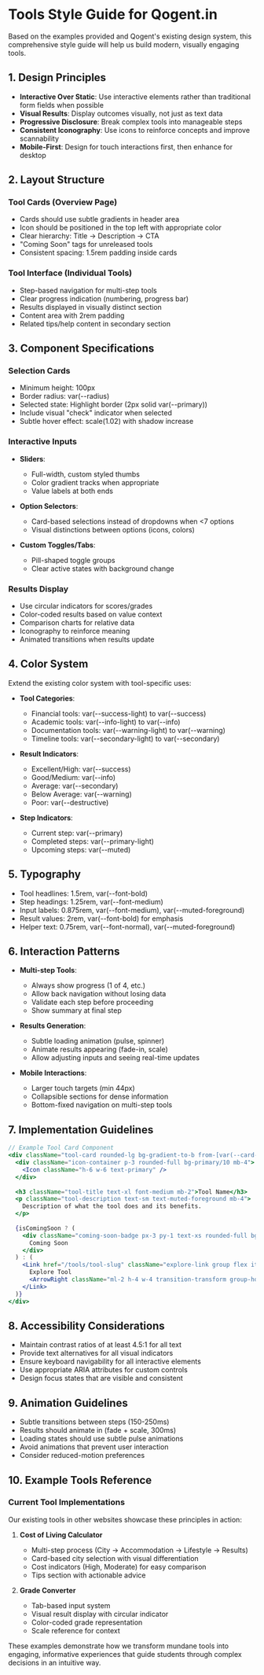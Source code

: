 # Tools Style Guide for Qogent.in

Based on the examples provided and Qogent's existing design system, this comprehensive style guide will help us build modern, visually engaging tools.

## 1. Design Principles

- **Interactive Over Static**: Use interactive elements rather than traditional form fields when possible
- **Visual Results**: Display outcomes visually, not just as text data
- **Progressive Disclosure**: Break complex tools into manageable steps
- **Consistent Iconography**: Use icons to reinforce concepts and improve scannability
- **Mobile-First**: Design for touch interactions first, then enhance for desktop

## 2. Layout Structure

### Tool Cards (Overview Page)
- Cards should use subtle gradients in header area
- Icon should be positioned in the top left with appropriate color
- Clear hierarchy: Title → Description → CTA
- "Coming Soon" tags for unreleased tools
- Consistent spacing: 1.5rem padding inside cards

### Tool Interface (Individual Tools)
- Step-based navigation for multi-step tools
- Clear progress indication (numbering, progress bar)
- Results displayed in visually distinct section
- Content area with 2rem padding
- Related tips/help content in secondary section

## 3. Component Specifications

### Selection Cards
- Minimum height: 100px
- Border radius: var(--radius)
- Selected state: Highlight border (2px solid var(--primary))
- Include visual "check" indicator when selected
- Subtle hover effect: scale(1.02) with shadow increase

### Interactive Inputs
- **Sliders**: 
  - Full-width, custom styled thumbs
  - Color gradient tracks when appropriate
  - Value labels at both ends

- **Option Selectors**:
  - Card-based selections instead of dropdowns when <7 options
  - Visual distinctions between options (icons, colors)

- **Custom Toggles/Tabs**:
  - Pill-shaped toggle groups
  - Clear active states with background change

### Results Display
- Use circular indicators for scores/grades
- Color-coded results based on value context
- Comparison charts for relative data
- Iconography to reinforce meaning
- Animated transitions when results update

## 4. Color System

Extend the existing color system with tool-specific uses:

- **Tool Categories**:
  - Financial tools: var(--success-light) to var(--success)
  - Academic tools: var(--info-light) to var(--info)
  - Documentation tools: var(--warning-light) to var(--warning)
  - Timeline tools: var(--secondary-light) to var(--secondary)

- **Result Indicators**:
  - Excellent/High: var(--success)
  - Good/Medium: var(--info)
  - Average: var(--secondary)
  - Below Average: var(--warning)
  - Poor: var(--destructive)

- **Step Indicators**:
  - Current step: var(--primary)
  - Completed steps: var(--primary-light)
  - Upcoming steps: var(--muted)

## 5. Typography

- Tool headlines: 1.5rem, var(--font-bold)
- Step headings: 1.25rem, var(--font-medium)
- Input labels: 0.875rem, var(--font-medium), var(--muted-foreground)
- Result values: 2rem, var(--font-bold) for emphasis
- Helper text: 0.75rem, var(--font-normal), var(--muted-foreground)

## 6. Interaction Patterns

- **Multi-step Tools**:
  - Always show progress (1 of 4, etc.)
  - Allow back navigation without losing data
  - Validate each step before proceeding
  - Show summary at final step

- **Results Generation**:
  - Subtle loading animation (pulse, spinner)
  - Animate results appearing (fade-in, scale)
  - Allow adjusting inputs and seeing real-time updates

- **Mobile Interactions**:
  - Larger touch targets (min 44px)
  - Collapsible sections for dense information
  - Bottom-fixed navigation on multi-step tools

## 7. Implementation Guidelines

```jsx
// Example Tool Card Component
<div className="tool-card rounded-lg bg-gradient-to-b from-[var(--card-gradient-from)] to-[var(--card-gradient-to)] p-6 hover:shadow-lg transition-all">
  <div className="icon-container p-3 rounded-full bg-primary/10 mb-4">
    <Icon className="h-6 w-6 text-primary" />
  </div>
  
  <h3 className="tool-title text-xl font-medium mb-2">Tool Name</h3>
  <p className="tool-description text-sm text-muted-foreground mb-4">
    Description of what the tool does and its benefits.
  </p>
  
  {isComingSoon ? (
    <div className="coming-soon-badge px-3 py-1 text-xs rounded-full bg-secondary/20 text-secondary">
      Coming Soon
    </div>
  ) : (
    <Link href="/tools/tool-slug" className="explore-link group flex items-center text-primary">
      Explore Tool
      <ArrowRight className="ml-2 h-4 w-4 transition-transform group-hover:translate-x-1" />
    </Link>
  )}
</div>
```

## 8. Accessibility Considerations

- Maintain contrast ratios of at least 4.5:1 for all text
- Provide text alternatives for all visual indicators
- Ensure keyboard navigability for all interactive elements
- Use appropriate ARIA attributes for custom controls
- Design focus states that are visible and consistent

## 9. Animation Guidelines

- Subtle transitions between steps (150-250ms)
- Results should animate in (fade + scale, 300ms)
- Loading states should use subtle pulse animations
- Avoid animations that prevent user interaction
- Consider reduced-motion preferences

## 10. Example Tools Reference

### Current Tool Implementations
Our existing tools in other websites showcase these principles in action:

1. **Cost of Living Calculator**
   - Multi-step process (City → Accommodation → Lifestyle → Results)
   - Card-based city selection with visual differentiation
   - Cost indicators (High, Moderate) for easy comparison
   - Tips section with actionable advice

2. **Grade Converter**
   - Tab-based input system
   - Visual result display with circular indicator
   - Color-coded grade representation
   - Scale reference for context

These examples demonstrate how we transform mundane tools into engaging, informative experiences that guide students through complex decisions in an intuitive way. 